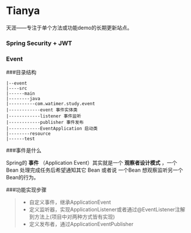 # Tianya
天涯——专注于单个方法或功能demo的长期更新站点。
### Spring Security + JWT

### Event

###目录结构

    |--event
    |----src
    |------main
    |--------java
    |----------com.watimer.study.event
    |------------event 事件实体类
    |------------listener 事件监听
    |------------publisher 事件发布
    |------------EventApplication 启动类
    |--------resource
    |------test
    
###事件是什么

Spring的 **事件** （Application Event）其实就是一个 **观察者设计模式** ，一个 Bean 处理完成任务后希望通知其它 Bean 或者说 一个Bean 想观察监听另一个Bean的行为。  

###功能实现步骤

> * 自定义事件，继承ApplicationEvent
> * 定义监听器，实现ApplicationListener或者通过@EventListener注解到方法上(项目中对两种方式皆有实现)
> * 定义发布者，通过ApplicationEventPublisher